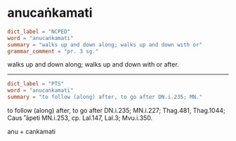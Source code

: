 # anucaṅkamati

``` toml
dict_label = "NCPED"
word = "anucaṅkamati"
summary = "walks up and down along; walks up and down with or"
grammar_comment = "pr. 3 sg."
```

walks up and down along; walks up and down with or after.

--------------------

``` toml
dict_label = "PTS"
word = "anucaṅkamati"
summary = "to follow (along) after, to go after DN.i.235; MN."
```

to follow (along) after, to go after DN.i.235; MN.i.227; Thag.481, Thag.1044; Caus ˚āpeti MN.i.253, cp. Lal.147, Lal.3; Mvu.i.350.

anu \+ cankamati

